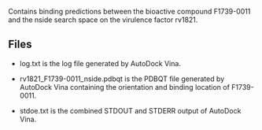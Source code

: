 Contains binding predictions between the bioactive compound F1739-0011 and the nside search space on the virulence factor rv1821.

## Files

- log.txt is the log file generated by AutoDock Vina.

- rv1821_F1739-0011_nside.pdbqt is the PDBQT file generated by AutoDock Vina containing the orientation and binding location of F1739-0011.

- stdoe.txt is the combined STDOUT and STDERR output of AutoDock Vina.


